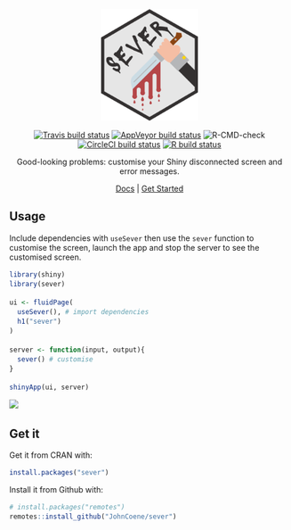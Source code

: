 <div align="center">

<img src="./man/figures/logo.png" height=200/>

<!-- badges: start -->
[![Travis build status](https://travis-ci.org/JohnCoene/sever.svg?branch=master)](https://travis-ci.org/JohnCoene/sever)
[![AppVeyor build status](https://ci.appveyor.com/api/projects/status/github/JohnCoene/sever?branch=master&svg=true)](https://ci.appveyor.com/project/JohnCoene/sever)
![R-CMD-check](https://github.com/JohnCoene/sever/workflows/R-CMD-check/badge.svg)
[![CircleCI build status](https://circleci.com/gh/JohnCoene/sever.svg?style=svg)](https://circleci.com/gh/JohnCoene/sever)
[![R build status](https://github.com/JohnCoene/sever/workflows/R-CMD-check/badge.svg)](https://github.com/JohnCoene/sever/actions)
<!-- badges: end -->

Good-looking problems: customise your Shiny disconnected screen and error messages.

[Docs](https://sever.john-coene.com) | [Get Started](https://sever.john-coene.com/sever/)

</div>

## Usage

Include dependencies with `useSever` then use the `sever` function to customise the screen, launch the app and stop the server to see the customised screen.

``` r
library(shiny)
library(sever)

ui <- fluidPage(
  useSever(), # import dependencies
  h1("sever")
)

server <- function(input, output){
  sever() # customise
}

shinyApp(ui, server)
```

![](https://sever.john-coene.com/img/sever_example.png)

## Get it

Get it from CRAN with:

``` r
install.packages("sever")
```

Install it from Github with:

``` r
# install.packages("remotes")
remotes::install_github("JohnCoene/sever")
```
